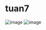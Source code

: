 # tuan7
![image](https://user-images.githubusercontent.com/99710665/197392647-c7d115d7-b6a7-4055-b534-56f2d94891ef.png)
![image](https://user-images.githubusercontent.com/99710665/197392657-aa39580b-9f6e-4161-bb00-9da65359230e.png)
